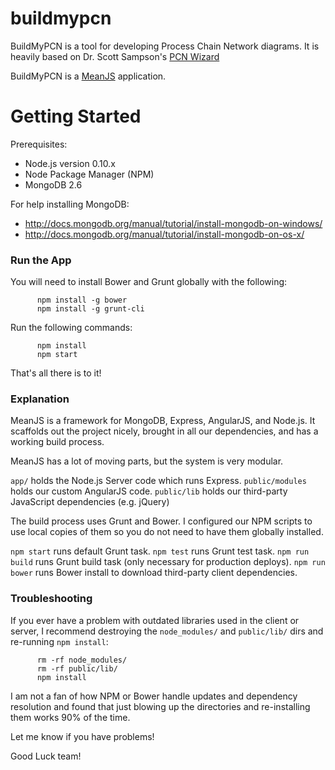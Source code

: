 buildmypcn
==========

BuildMyPCN is a tool for developing Process Chain Network diagrams.
It is heavily based on Dr. Scott Sampson's [PCN Wizard](http://services.byu.edu/pcn/pcn-wizard-0_4.html)

BuildMyPCN is a [MeanJS](http://meanjs.org/) application.

Getting Started
===============

Prerequisites:

 - Node.js version 0.10.x
 - Node Package Manager (NPM)
 - MongoDB 2.6

For help installing MongoDB:

 - http://docs.mongodb.org/manual/tutorial/install-mongodb-on-windows/
 - http://docs.mongodb.org/manual/tutorial/install-mongodb-on-os-x/

### Run the App ###

You will need to install Bower and Grunt globally with the following:

          npm install -g bower
          npm install -g grunt-cli

Run the following commands:

          npm install
          npm start

That's all there is to it!

### Explanation ###

MeanJS is a framework for MongoDB, Express, AngularJS, and Node.js.
It scaffolds out the project nicely, brought in all our dependencies,
and has a working build process.

MeanJS has a lot of moving parts, but the system is very modular.

`app/` holds the Node.js Server code which runs Express.
`public/modules` holds our custom AngularJS code. 
`public/lib` holds our third-party JavaScript dependencies (e.g. jQuery)

The build process uses Grunt and Bower.  I configured our NPM scripts to use
local copies of them so you do not need to have them globally installed.

`npm start` runs default Grunt task.
`npm test` runs Grunt test task.
`npm run build` runs Grunt build task (only necessary for production deploys).
`npm run bower` runs Bower install to download third-party client dependencies.

### Troubleshooting ###

If you ever have a problem with outdated libraries used in the client or server,
I recommend destroying the `node_modules/` and `public/lib/` dirs and re-running
`npm install`:

          rm -rf node_modules/
          rm -rf public/lib/
          npm install

I am not a fan of how NPM or Bower handle updates and dependency resolution and
found that just blowing up the directories and re-installing them works 90% of
the time.

Let me know if you have problems!

Good Luck team!

